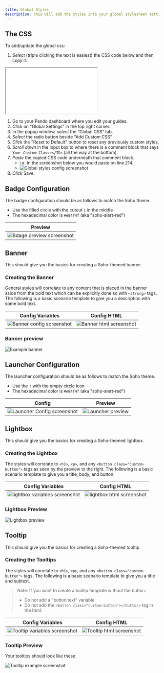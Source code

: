 ```yaml
---
title: Global Styles
description: This will add the styles into your global stylesheet settings and configure different Pendo components.
---
```


## The CSS

To add/update the global css:

1. *Select* (triple clicking the text is easiest) the CSS code below and then *copy* it.

<iframe id="iframe-raw-css" src="/dist/global.min.css"></iframe>

1. Go to your Pendo dashboard where you edit your guides.
1. *Click* on "Global Settings" in the top right corner.
1. In the popup window, *select* the “Global CSS” tab.
1. *Select* the radio button beside “Add Custom CSS”
1. *Click* the "Reset to Default" button to reset any previously custom styles.
1. *Scroll down* in the input box to where there is a comment block that says `Your Custom Classes/IDs` (all the way at the bottom).
1. *Paste* the copied CSS code underneath that comment block.
    - i.e. In the screenshot below you would paste on line 214.
    - <img src="images/global-styles-config.png" class="img-sm" alt="Global styles config screenshot"/>
1. *Click* Save.


## Badge Configuration

The badge configuration should be as follows to match the Soho theme.

- Use the filled circle with the cutout `i` in the middle
- The hexadecimal color is `#e84f4f` (aka "soho-alert-red")

<table>
    <thead>
        <tr>
            <th>Preview</th>
        </tr>
    </thead>
    <tr>
        <td><img src="images/badge-preview.png" alt="Bdage preview screenshot"/></td>
    </tr>
</table>


## Banner

This should give you the basics for creating a Soho-themed banner.

### Creating the Banner

General styles will correlate to any content that is placed in the banner aside from the bold text which can be explicitly done so with `<strong>` tags. The following is a basic scenario template to give you a description with some bold text.

<table>
    <thead>
        <tr>
            <th>Config Variables</th>
            <th>Config HTML</th>
        </tr>
    </thead>
    <tr>
        <td><img src="images/banner-config.png" alt="Banner config screenshot"/></td>
        <td><img src="images/banner-html.png" alt="Banner html screenshot"/></td>
    </tr>
</table>


### Banner preview

<img src="images/banner.png" class="img-lg" alt="Example banner"/>


## Launcher Configuration

The launcher configuration should be as follows to match the Soho theme.

- Use the `?` with the empty circle icon
- The hexadecimal color is `#e84f4f` (aka "soho-alert-red")

<table>
    <thead>
        <tr>
            <th>Config</th>
            <th>Preview</th>
        </tr>
    </thead>
    <tr>
        <td><img src="images/launcher-config.png" alt="Launcher Config screenshot"/></td>
        <td><img src="images/launcher-preview.png" alt="Launcher preview"/></td>
    </tr>
</table>


## Lightbox

This should give you the basics for creating a Soho-themed lightbox.

### Creating the Lightbox

The styles will correlate to `<h1>`, `<p>`, and any `<button class="custom-button">` tags as seen by the preview to the right. The following is a basic scenario template to give you a title, body, and button.

<table>
    <thead>
        <tr>
            <th>Config Variables</th>
            <th>Config HTML</th>
        </tr>
    </thead>
    <tr>
        <td><img src="images/lightbox-variables.png" alt="lightbox variables screenshot"/></td>
        <td><img src="images/lightbox-html.png" alt="lightbox html screenshot"/></td>
    </tr>
</table>

### Lightbox Preview

<img src="images/lightbox.png" class="img-md" alt="Lightbox preview"/>


## Tooltip

This should give you the basics for creating a Soho-themed tooltip.

### Creating the Tooltips

The styles will correlate to `<h1>`, `<p>`, and any `<button class="custom-button">` tags. The following is a basic scenario template to give you a title and subtext.

> Note: If you want to create a tooltip template without the button:
>
> - Do not add a "button text" variable
> - Do not add the `<button class="custom-button"></button>` tag in the html.

<table>
    <thead>
        <tr>
            <th>Config Variables</th>
            <th>Config HTML</th>
        </tr>
    </thead>
    <tr>
        <td><img src="images/tooltip-variables.png" alt="Tooltip variables screenshot"/></td>
        <td><img src="images/tooltip-html.png" alt="Tooltip html screenshot"/></td>
    </tr>
</table>

### Tooltip Preview

Your tooltips should look like these:

<img src="images/tooltips.png" alt="Tooltip example screenshot"/>
